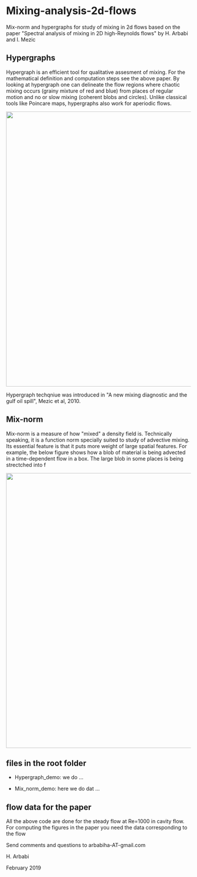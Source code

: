 # Mixing-analysis-2d-flows
Mix-norm and hypergraphs for study of mixing in 2d flows
based on the paper "Spectral analysis of mixing in  2D high-Reynolds flows" by H. Arbabi and I. Mezic

## Hypergraphs
Hypergraph is an efficient tool for qualitative assesment of mixing.  For the mathematical definition and computation steps see the above paper.
By looking at hypergraph one can delineate the flow regions where chaotic mixing occurs (grainy mixture of red and blue) from places of regular motion and no or slow mixing (coherent blobs and circles). Unlike classical tools like Poincare maps, hypergraphs also work for aperiodic flows.

<img src="../master/thehood/Poincare_vs_Hypergraphs.png" width="750">

Hypergraph techqniue was introduced in "A new mixing diagnostic and the gulf oil spill", Mezic et al, 2010.


## Mix-norm 
Mix-norm is a measure of how "mixed" a density field is. Technically speaking, it is a function norm specially suited to study of advective mixing. Its essential feature is that it puts more weight of large spatial features. For example, the below figure shows how a blob of material is being advected in a time-dependent flow in a box. The large blob in some places is being strectched into f

<img src="../master/thehood/Mixnorm_example.png" width="750">



## files in the root folder

* Hypergraph_demo: we do ...

* Mix_norm_demo: here we do dat ...


## flow data for the paper

All the above code are done for the steady flow at Re=1000 in cavity flow. For computing the figures in the paper you need the data corresponding to the flow




Send comments and questions to arbabiha-AT-gmail.com

H. Arbabi


February 2019
